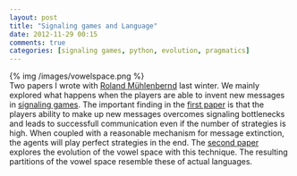 ```yaml
---
layout: post
title: "Signaling games and Language"
date: 2012-11-29 00:15
comments: true
categories: [signaling games, python, evolution, pragmatics]
---
```

{% img /images/vowelspace.png %}  
Two papers I wrote with <a href="http://www.sfs.uni-tuebingen.de/~roland/index.html">Roland Mühlenbernd</a> last winter. We mainly explored what happens when the players are able to invent new messages in <a href="http://en.wikipedia.org/wiki/Signaling_game">signaling games</a>. 
The important finding in the <a href="/papers/ForceOfInnovation.pdf">first paper</a> is that the players ability to make up new messages overcomes signaling bottlenecks and leads to successfull communication even if the number of strategies is high. When coupled with a reasonable mechanism for message extinction, the agents will play perfect strategies in the end. 
The <a href="/papers/Innovation_Evolution.pdf">second paper</a> explores the evolution of the vowel space with this technique. The resulting partitions of the vowel space resemble these of actual languages.   
